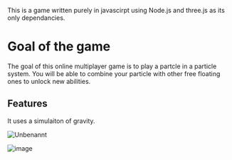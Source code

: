 This is a game written purely in javascirpt using Node.js and three.js as its only dependancies.

# Goal of the game

The goal of this online multiplayer game is to play a partcle in a particle system.
You will be able to combine your particle with other free floating ones to unlock new abilities.

## Features

It uses a simulaiton of gravity.

![Unbenannt](https://github.com/user-attachments/assets/f59e96da-b63d-4024-85ea-218ced2890b0)

![image](https://github.com/user-attachments/assets/ee597f88-439e-4fef-a4ae-11f02557da14)
